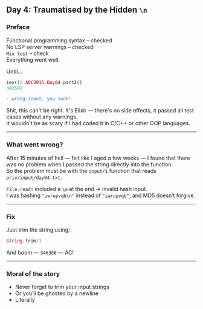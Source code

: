 ## Day 4: Traumatised by the Hidden `\n`

### Preface

Functional programming syntax – checked  
No LSP server warnings – checked  
`Mix test` – check  
Everything went well.

Until...

```elixir
iex()> AOC2015.Day04.part2()
343597
```

```diff
- wrong input, you suck!
```

Shit, this can't be right. It's Elixir — there's no side effects, it passed all test cases without any warnings.  
It wouldn't be as scary if I had coded it in C/C++ or other OOP languages.

---

### What went wrong?

After 15 minutes of hell — felt like I aged a few weeks — I found that there was no problem when I passed the string directly into the function.  
So the problem must be with the `input/1` function that reads `priv/input/day04.txt`.

`File.read!` included a `\n` at the end → invalid hash input.  
I was hashing `"iwrupvqb\n"` instead of `"iwrupvqb"`, and MD5 doesn’t forgive.

---

### Fix

Just trim the string using:

```elixir
String.trim/1
```

And boom — `346386` — AC!

---

### Moral of the story

* Never forget to trim your input strings  
* Or you’ll be ghosted by a newline  
* Literally
